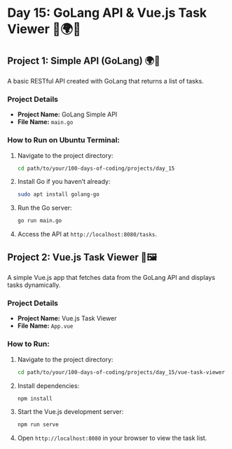# Day 15: GoLang API & Vue.js Task Viewer 🐹🌍🎨

## Project 1: Simple API (GoLang) 🌍🐹
A basic RESTful API created with GoLang that returns a list of tasks.

### Project Details
- **Project Name:** GoLang Simple API
- **File Name:** `main.go`

### How to Run on Ubuntu Terminal:
1. Navigate to the project directory:
   ```bash
   cd path/to/your/100-days-of-coding/projects/day_15
   ```
2. Install Go if you haven’t already:
   ```bash
   sudo apt install golang-go
   ```
3. Run the Go server:
   ```bash
   go run main.go
   ```

4. Access the API at `http://localhost:8080/tasks`.


## Project 2: Vue.js Task Viewer 🎨🖼
A simple Vue.js app that fetches data from the GoLang API and displays tasks dynamically.

### Project Details
- **Project Name:** Vue.js Task Viewer
- **File Name:** `App.vue`

### How to Run:
1. Navigate to the project directory:
   ```bash
   cd path/to/your/100-days-of-coding/projects/day_15/vue-task-viewer
   ```
2. Install dependencies:
   ```bash
   npm install
   ```
3. Start the Vue.js development server:
   ```bash
   npm run serve
   ```

4. Open `http://localhost:8080` in your browser to view the task list.
